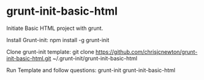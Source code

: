 # grunt-init-basic-html
Initiate Basic HTML project with grunt.

Install Grunt-init:
npm install -g grunt-init

Clone grunt-init template:
git clone https://github.com/chrisjcnewton/grunt-init-basic-html.git ~/.grunt-init/grunt-init-basic-html

Run Template and follow questions:
grunt-init grunt-init-basic-html
